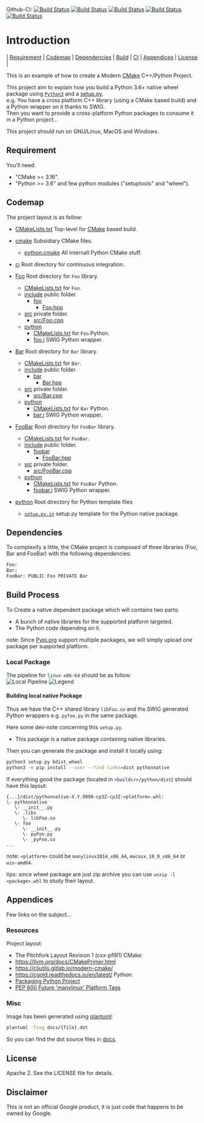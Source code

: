 Github-CI:
[![Build Status][github_linux_status]][github_linux_link]
[![Build Status][github_macos_status]][github_macos_link]
[![Build Status][github_windows_status]][github_windows_link]
[![Build Status][github_amd64_docker_status]][github_amd64_docker_link]
[![Build Status][github_aarch64_docker_status]][github_aarch64_docker_link]

[github_linux_status]: https://github.com/Mizux/python-native/actions/workflows/amd64_linux.yml/badge.svg
[github_linux_link]: https://github.com/Mizux/python-native/actions/workflows/amd64_linux.yml
[github_macos_status]: https://github.com/Mizux/python-native/actions/workflows/amd64_macos.yml/badge.svg
[github_macos_link]: https://github.com/Mizux/python-native/actions/workflows/amd64_macos.yml
[github_windows_status]: https://github.com/Mizux/python-native/actions/workflows/amd64_windows.yml/badge.svg
[github_windows_link]: https://github.com/Mizux/python-native/actions/workflows/amd64_windows.yml
[github_amd64_docker_status]: https://github.com/Mizux/python-native/actions/workflows/amd64_docker.yml/badge.svg
[github_amd64_docker_link]: https://github.com/Mizux/python-native/actions/workflows/amd64_docker.yml
[github_aarch64_docker_status]: https://github.com/Mizux/python-native/actions/workflows/aarch64_docker.yml/badge.svg
[github_aarch64_docker_link]: https://github.com/Mizux/python-native/actions/workflows/aarch64_docker.yml

# Introduction
<nav for="project"> |
<a href="#requirement">Requirement</a> |
<a href="#codemap">Codemap</a> |
<a href="#dependencies">Dependencies</a> |
<a href="#build-process">Build</a> |
<a href="ci/README.md">CI</a> |
<a href="#appendices">Appendices</a> |
<a href="#license">License</a> |
</nav>

This is an example of how to create a Modern [CMake](https://cmake.org/) C++/Python Project.

This project aim to explain how you build a Python 3.6+ native wheel package using
 [`Python3`](https://www.python.org/doc/) and a [setup.py](https://setuptools.readthedocs.io/en/latest/userguide/quickstart.html).<br>
e.g. You have a cross platform C++ library (using a CMake based build) and a
Python wrapper on it thanks to SWIG.<br>
Then you want to provide a cross-platform Python packages to consume it in a
Python project...

This project should run on GNU/Linux, MacOS and Windows.

## Requirement
You'll need:

* "CMake >= 3.16".
* "Python >= 3.6" and few python modules ("setuptools" and "wheel").

## Codemap
The project layout is as follow:

* [CMakeLists.txt](CMakeLists.txt) Top-level for [CMake](https://cmake.org/cmake/help/latest/) based build.
* [cmake](cmake) Subsidiary CMake files.
  * [python.cmake](cmake/python.cmake) All internall Python CMake stuff.

* [ci](ci) Root directory for continuous integration.

* [Foo](Foo) Root directory for `Foo` library.
  * [CMakeLists.txt](Foo/CMakeLists.txt) for `Foo`.
  * [include](Foo/include) public folder.
    * [foo](Foo/include/foo)
      * [Foo.hpp](Foo/include/foo/Foo.hpp)
  * [src](Foo/src) private folder.
    * [src/Foo.cpp](Foo/src/Foo.cpp)
  * [python](Foo/python)
    * [CMakeLists.txt](Foo/python/CMakeLists.txt) for `Foo` Python.
    * [foo.i](Foo/python/foo.i) SWIG Python wrapper.
* [Bar](Bar) Root directory for `Bar` library.
  * [CMakeLists.txt](Bar/CMakeLists.txt) for `Bar`.
  * [include](Bar/include) public folder.
    * [bar](Bar/include/bar)
      * [Bar.hpp](Bar/include/bar/Bar.hpp)
  * [src](Bar/src) private folder.
    * [src/Bar.cpp](Bar/src/Bar.cpp)
  * [python](Bar/python)
    * [CMakeLists.txt](Bar/python/CMakeLists.txt) for `Bar` Python.
    * [bar.i](Bar/python/foo.i) SWIG Python wrapper.
* [FooBar](FooBar) Root directory for `FooBar` library.
  * [CMakeLists.txt](FooBar/CMakeLists.txt) for `FooBar`.
  * [include](FooBar/include) public folder.
    * [foobar](FooBar/include/foobar)
      * [FooBar.hpp](FooBar/include/foobar/FooBar.hpp)
  * [src](FooBar/src) private folder.
    * [src/FooBar.cpp](FooBar/src/FooBar.cpp)
  * [python](FooBar/python)
    * [CMakeLists.txt](FooBar/python/CMakeLists.txt) for `FooBar` Python.
    * [foobar.i](FooBar/python/foobar.i) SWIG Python wrapper.

* [python](python) Root directory for Python template files
  * [`setup.py.in`](python/setup.py.in) setup.py template for the Python native package.

## Dependencies
To complexify a little, the CMake project is composed of three libraries (Foo, Bar and FooBar)
with the following dependencies:  
```sh
Foo:
Bar:
FooBar: PUBLIC Foo PRIVATE Bar
```

## Build Process
To Create a native dependent package which will contains two parts:
* A bunch of native libraries for the supported platform targeted.
* The Python code depending on it.

note: Since [Pypi.org](pypi.org) support multiple packages, we will simply upload one package per supported platform.

### Local Package
The pipeline for `linux-x86-64` should be as follow:<br>
![Local Pipeline](docs/pipeline.svg)
![Legend](docs/legend.svg)

#### Building local native Package
Thus we have the C++ shared library `libFoo.so` and the SWIG generated
Python wrappers e.g. `pyfoo.py` in the same package.

Here some dev-note concerning this `setup.py`.
* This package is a native package containing native libraries.

Then you can generate the package and install it locally using:
```bash
python3 setup.py bdist_wheel
python3 -m pip install --user --find-links=dist pythonnative
```

If everything good the package (located in `<buildir>/python/dist`) should have
this layout:
```
{...}/dist/pythonnative-X.Y.9999-cp3Z-cp3Z-<platform>.whl:
\- pythonnative
   \- __init__.py
   \- .libs
      \- libFoo.so
   \- foo
      \- __init__.py
      \- pyFoo.py
      \- _pyFoo.so
...
```
note: `<platform>` could be `manylinux2014_x86_64`, `macosx_10_9_x86_64` or `win-amd64`.

tips: since wheel package are just zip archive you can use `unzip -l <package>.whl`
to study their layout.

## Appendices
Few links on the subject...

### Resources
Project layout:
* The Pitchfork Layout Revision 1 (cxx-pflR1)
CMake:
* https://llvm.org/docs/CMakePrimer.html
* https://cliutils.gitlab.io/modern-cmake/
* https://cgold.readthedocs.io/en/latest/
Python:
* [Packaging Python Project](https://packaging.python.org/tutorials/packaging-projects/)
* [PEP 600  Future 'manylinux' Platform Tags](https://www.python.org/dev/peps/pep-0600/)

### Misc
Image has been generated using [plantuml](http://plantuml.com/):
```bash
plantuml -Tsvg docs/{file}.dot
```
So you can find the dot source files in [docs](docs).

## License
Apache 2. See the LICENSE file for details.

## Disclaimer
This is not an official Google product, it is just code that happens to be
owned by Google.

